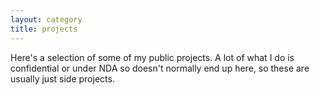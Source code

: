 ```yaml
---
layout: category
title: projects
---
```


Here's a selection of some of my public projects. A lot of what I do is confidential or under NDA so doesn't normally end up here, so these are usually just side projects.
